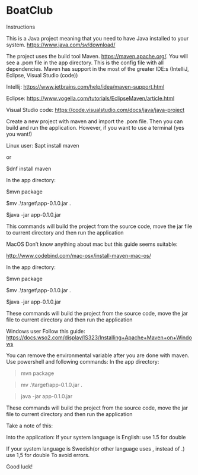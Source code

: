 # BoatClub

Instructions

This is a Java project meaning that you need to have Java installed to your system.
https://www.java.com/sv/download/

The project uses the build tool Maven.  https://maven.apache.org/. You will see a .pom file in the app directory. This is the config file with all dependencies. Maven has support in the most of the greater IDE:s (IntelliJ, Eclipse, Visual Studio (code))

Intellij: https://www.jetbrains.com/help/idea/maven-support.html

Eclipse: https://www.vogella.com/tutorials/EclipseMaven/article.html

Visual Studio code: https://code.visualstudio.com/docs/java/java-project

Create a new project with maven and import the .pom file.  Then you can build and run the application.
However, if you want to use a terminal (yes you want!)

Linux user:
$apt install maven

or

$dnf install maven

In the app directory:

$mvn package

$mv .\target\app-0.1.0.jar .

$java -jar app-0.1.0.jar

This commands will build the project from the source code, move the jar file to current directory and then run the application

MacOS Don’t know anything about mac but this guide seems suitable:

http://www.codebind.com/mac-osx/install-maven-mac-os/

In the app directory:

$mvn package

$mv .\target\app-0.1.0.jar .

$java -jar app-0.1.0.jar

These commands will build the project from the source code, move the jar file to current directory and then run the application

Windows user
Follow this guide: https://docs.wso2.com/display/IS323/Installing+Apache+Maven+on+Windows

You can  remove the environmental variable after you are done with maven.
Use powershell and following commands:
In the app directory:

>mvn package

>mv .\target\app-0.1.0.jar .

>java -jar app-0.1.0.jar

These commands will build the project from the source code, move the jar file to current directory and then run the application

Take a note of this:

Into the application:
If your system language is English: use  1.5 for double

If your system language is Swedish(or other language uses , instead of .) use 1,5 for double
To avoid errors.


Good luck!
